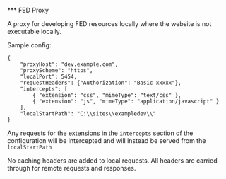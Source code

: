 *** FED Proxy

A proxy for developing FED resources locally where the website is not executable locally.

Sample config:

```
{
    "proxyHost": "dev.example.com",
    "proxyScheme": "https",
    "localPort": 5454,
    "requestHeaders": {"Authorization": "Basic xxxxx"},
    "intercepts": [
        { "extension": "css", "mimeType": "text/css" },
        { "extension": "js", "mimeType": "application/javascript" }
    ],
    "localStartPath": "C:\\sites\\exampledev\\"
}
```

Any requests for the extensions in the `intercepts` section of the configuration will be intercepted and will instead be served from the `localStartPath`

No caching headers are added to local requests. All headers are carried through for remote requests and responses.